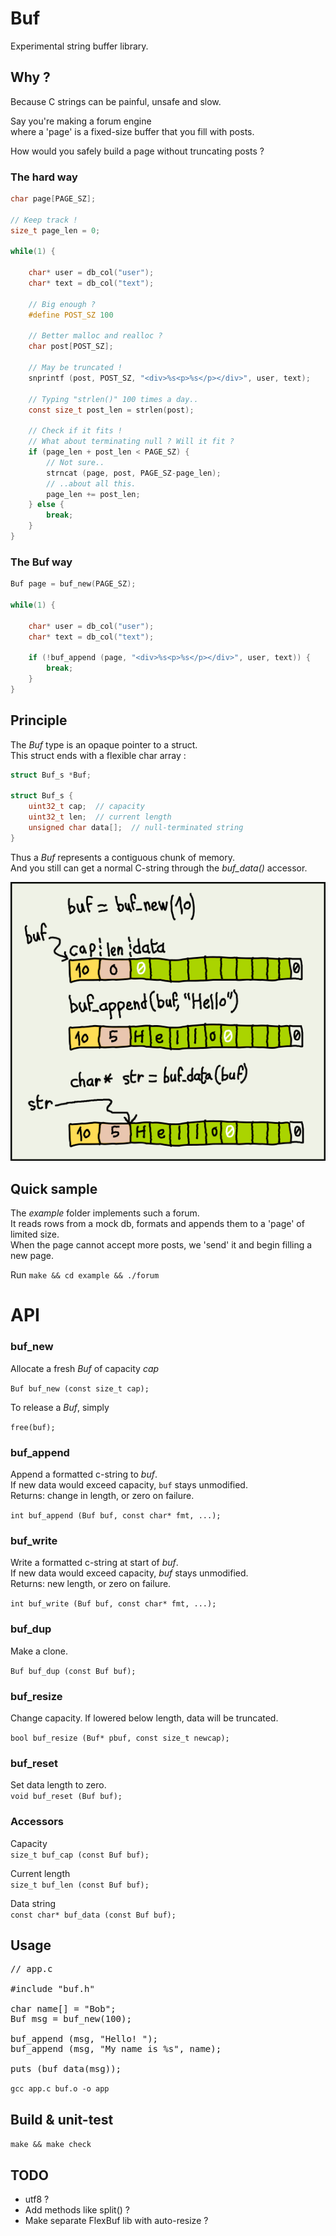 # Buf
Experimental string buffer library.  

## Why ?

Because C strings can be painful, unsafe and slow.    

Say you're making a forum engine  
where a 'page' is a fixed-size buffer that you fill with posts.  

How would you safely build a page without truncating posts ?

### The hard way

```C
char page[PAGE_SZ];

// Keep track !
size_t page_len = 0;

while(1) {

    char* user = db_col("user");
    char* text = db_col("text");

    // Big enough ?
    #define POST_SZ 100

    // Better malloc and realloc ?
    char post[POST_SZ];  

    // May be truncated !
    snprintf (post, POST_SZ, "<div>%s<p>%s</p></div>", user, text);

    // Typing "strlen()" 100 times a day..
    const size_t post_len = strlen(post);

    // Check if it fits !
    // What about terminating null ? Will it fit ?
    if (page_len + post_len < PAGE_SZ) {    
        // Not sure..
        strncat (page, post, PAGE_SZ-page_len); 
        // ..about all this.
        page_len += post_len;
    } else {
        break;
    } 
}
```

### The Buf way

```C
Buf page = buf_new(PAGE_SZ);

while(1) {

    char* user = db_col("user");
    char* text = db_col("text");

    if (!buf_append (page, "<div>%s<p>%s</p></div>", user, text)) {
        break;
    }
}
```

## Principle

The *Buf* type is an opaque pointer to a struct.  
This struct ends with a flexible char array :  

```C
struct Buf_s *Buf;

struct Buf_s {
    uint32_t cap;  // capacity
    uint32_t len;  // current length
    unsigned char data[];  // null-terminated string
}
```

Thus a *Buf* represents a contiguous chunk of memory.  
And you still can get a normal C-string through the *buf_data()* accessor.

![logo](assets/schema.png)

## Quick sample

The *example* folder implements such a forum.  
It reads rows from a mock db, formats and appends them to a 'page' of limited size.  
When the page cannot accept more posts, we 'send' it and begin filling a new page.  

Run `make && cd example && ./forum`

# API

### buf_new
Allocate a fresh *Buf* of capacity *cap*

`Buf buf_new (const size_t cap);`

To release a *Buf*, simply

`free(buf);`

### buf_append
Append a formatted c-string to *buf*.  
If new data would exceed capacity, `buf` stays unmodified.  
Returns: change in length, or zero on failure. 

`int buf_append (Buf buf, const char* fmt, ...);`

### buf_write
Write a formatted c-string at start of *buf*.  
If new data would exceed capacity, *buf* stays unmodified.  
Returns: new length, or zero on failure.

`int buf_write (Buf buf, const char* fmt, ...);`

### buf_dup
Make a clone.

`Buf buf_dup (const Buf buf);`

### buf_resize
Change capacity. If lowered below length, data will be truncated.  

`bool buf_resize (Buf* pbuf, const size_t newcap);`

### buf_reset
Set data length to zero.  
`void buf_reset (Buf buf);`

### Accessors
 
Capacity  
`size_t buf_cap (const Buf buf);` 

Current length  
`size_t buf_len (const Buf buf);` 

Data string  
`const char* buf_data (const Buf buf);`

## Usage

<pre>
// app.c

#include "buf.h"

char name[] = "Bob";
Buf msg = buf_new(100);

buf_append (msg, "Hello! ");
buf_append (msg, "My name is %s", name);

puts (buf_data(msg));
</pre>

`gcc app.c buf.o -o app`

## Build & unit-test

`make && make check`

## TODO
* utf8 ?
* Add methods like split() ?
* Make separate FlexBuf lib with auto-resize ?